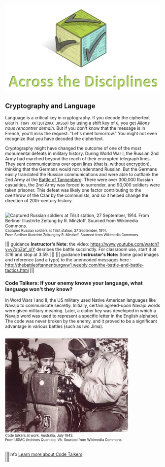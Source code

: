 
<figure class="snippetimg" style="margin: 0 auto;width:100%">
  <img src=".guides/img/Discintro.PNG">
  </figure>

## Cryptography and Language
 Language is a critical key in cryptography.  If you decode the ciphertext `GRRUTY TUAY XKTIUTZXKX JKSGOT` by using a shift key of `6`, you get *Allons nous rencontrer demain.*  But if you don't know that the message is in French, you'll miss the request: "Let's meet tomorrow." You might not even recognize that you have decoded the ciphertext.

Cryptography might have changed the outcome of one of the most monumental defeats in military history. During World War I, the Russian 2nd Army had marched beyond the reach of their encrypted telegraph lines. They sent communications over open lines (that is, without encryption), thinking that the Germans would not understand Russian. But the Germans easily translated the Russian communications and were able to outflank the 2nd Army at the  [Battle of Tannenberg](http://thebattleoftannenburgww1.weebly.com/the-battle-and-battle-tactics.html). There were over 300,000 Russian casualties, the 2nd Army was forced to surrender, and 90,000 soldiers were taken prisoner. This defeat was likely one factor contributing to the overthrow of the Czar by the communists, and so it helped change the direction of 20th-century history.

</br>
<figure class="snippetimg" style="margin: 0 auto; width:100%">
  <img src=".guides/img/Tannenberg_001.jpg" alt="Captured Russian soldiers at Tilsit station, 27 September, 1914. From Berliner Illustrirte Zeitung by R. Minzloff. Sourced from Wikimedia Commons.">
  <figcaption style="font-size: 0.8em; text-align: left;">Captured Russian soldiers at Tilsit station, 27 September, 1914. 
  <br>
From Berliner Illustrirte Zeitung by R. Minzloff. Sourced from Wikimedia Commons.</figcaption>
</figure>


||| guidance
**Instructor's Note:** the video:  https://www.youtube.com/watch?v=y7qbZaf_olY  desribes the battle succinctly. For classroom use, start it at 3:16 and stop at 3:59.
|||
||| guidance
**Instructor's Note:** Some good images and reference (and a typo) to the unencoded messages here : http://thebattleoftannenburgww1.weebly.com/the-battle-and-battle-tactics.html
|||



### Code Talkers: If your enemy knows your language, what language won’t they know? ###

In Word Wars I and II, the US military used Native American languages like Navajo to communicate secretly. Initially, certain agreed-upon Navajo words were given military meaning.  Later, a cipher key was developed in which a Navajo word was used to represent a specific letter in the English alphabet. The code was never broken by the enemy, and it proved to be a significant advantage in various battles (such as Iwo Jima). 

</br>
<figure class="snippetimg" style="margin: 0 auto;width:100%">
  <img src=".guides/img/Codetalkers.jpg" alt="Code talkers at work, Australia, July 1943. From USMC Archives Quantico, VA. Sourced from Wikimedia Commons.">
  <figcaption style="font-size: 0.8em; text-align: left;">Code talkers at work, Australia, July 1943.   
  <br>
From USMC Archives Quantico, VA. Sourced from Wikimedia Commons.</figcaption>
</figure>
<br>

|||info
[Learn more about Code Talkers](http://www.nmai.si.edu/education/codetalkers/html/chapter4.html)  
|||
